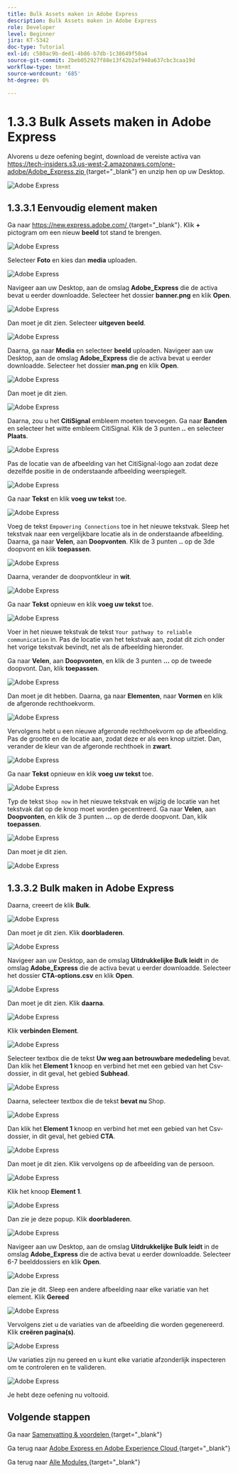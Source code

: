 ```yaml
---
title: Bulk Assets maken in Adobe Express
description: Bulk Assets maken in Adobe Express
role: Developer
level: Beginner
jira: KT-5342
doc-type: Tutorial
exl-id: c580ac9b-ded1-4b86-b7db-1c38649f50a4
source-git-commit: 2beb052927f88e13f42b2af940a637cbc3caa19d
workflow-type: tm+mt
source-wordcount: '685'
ht-degree: 0%

---
```


# 1.3.3 Bulk Assets maken in Adobe Express

Alvorens u deze oefening begint, download de vereiste activa van [ https://tech-insiders.s3.us-west-2.amazonaws.com/one-adobe/Adobe_Express.zip ](https://tech-insiders.s3.us-west-2.amazonaws.com/one-adobe/Adobe_Express.zip){target="_blank"} en unzip hen op uw Desktop.

![ Adobe Express ](./images/expressassets.png)

## 1.3.3.1 Eenvoudig element maken

Ga naar [ https://new.express.adobe.com/ ](https://new.express.adobe.com/){target="_blank"}. Klik **+** pictogram om een nieuw **beeld** tot stand te brengen.

![ Adobe Express ](./images/expressbc0.png)

Selecteer **Foto** en kies dan **media** uploaden.

![ Adobe Express ](./images/expressbc1.png)

Navigeer aan uw Desktop, aan de omslag **Adobe_Express** die de activa bevat u eerder downloadde. Selecteer het dossier **banner.png** en klik **Open**.

![ Adobe Express ](./images/expressbc2.png)

Dan moet je dit zien. Selecteer **uitgeven beeld**.

![ Adobe Express ](./images/expressbc3.png)

Daarna, ga naar **Media** en selecteer **beeld** uploaden. Navigeer aan uw Desktop, aan de omslag **Adobe_Express** die de activa bevat u eerder downloadde. Selecteer het dossier **man.png** en klik **Open**.

![ Adobe Express ](./images/expressbc4.png)

Dan moet je dit zien.

![ Adobe Express ](./images/expressbc5.png)

Daarna, zou u het **CitiSignal** embleem moeten toevoegen. Ga naar **Banden** en selecteer het witte embleem CitiSignal. Klik de 3 punten **..** en selecteer **Plaats**.

![ Adobe Express ](./images/expressbc6.png)

Pas de locatie van de afbeelding van het CitiSignal-logo aan zodat deze dezelfde positie in de onderstaande afbeelding weerspiegelt.

![ Adobe Express ](./images/expressbc7.png)

Ga naar **Tekst** en klik **voeg uw tekst** toe.

![ Adobe Express ](./images/expressbc7a.png)

Voeg de tekst `Empowering Connections` toe in het nieuwe tekstvak. Sleep het tekstvak naar een vergelijkbare locatie als in de onderstaande afbeelding. Daarna, ga naar **Velen**, aan **Doopvonten**. Klik de 3 punten **..** op de 3de doopvont en klik **toepassen**.

![ Adobe Express ](./images/expressbc8.png)

Daarna, verander de doopvontkleur in **wit**.

![ Adobe Express ](./images/expressbc9.png)

Ga naar **Tekst** opnieuw en klik **voeg uw tekst** toe.

![ Adobe Express ](./images/expressbc10.png)

Voer in het nieuwe tekstvak de tekst `Your pathway to reliable communication` in. Pas de locatie van het tekstvak aan, zodat dit zich onder het vorige tekstvak bevindt, net als de afbeelding hieronder.

Ga naar **Velen**, aan **Doopvonten**, en klik de 3 punten **...** op de tweede doopvont. Dan, klik **toepassen**.

![ Adobe Express ](./images/expressbc12.png)

Dan moet je dit hebben. Daarna, ga naar **Elementen**, naar **Vormen** en klik de afgeronde rechthoekvorm.

![ Adobe Express ](./images/expressbc13.png)

Vervolgens hebt u een nieuwe afgeronde rechthoekvorm op de afbeelding. Pas de grootte en de locatie aan, zodat deze er als een knop uitziet. Dan, verander de kleur van de afgeronde rechthoek in **zwart**.

![ Adobe Express ](./images/expressbc14.png)

Ga naar **Tekst** opnieuw en klik **voeg uw tekst** toe.

![ Adobe Express ](./images/expressbc15.png)

Typ de tekst `Shop now` in het nieuwe tekstvak en wijzig de locatie van het tekstvak dat op de knop moet worden gecentreerd. Ga naar **Velen**, aan **Doopvonten**, en klik de 3 punten **...** op de derde doopvont. Dan, klik **toepassen**.

![ Adobe Express ](./images/expressbc16.png)

Dan moet je dit zien.

![ Adobe Express ](./images/expressbc17.png)

## 1.3.3.2 Bulk maken in Adobe Express

Daarna, creeert de klik **Bulk**.

![ Adobe Express ](./images/expressbc18.png)

Dan moet je dit zien. Klik **doorbladeren**.

![ Adobe Express ](./images/expressbc19.png)

Navigeer aan uw Desktop, aan de omslag **Uitdrukkelijke Bulk leidt** in de omslag **Adobe_Express** die de activa bevat u eerder downloadde. Selecteer het dossier **CTA-options.csv** en klik **Open**.

![ Adobe Express ](./images/expressbc20.png)

Dan moet je dit zien. Klik **daarna**.

![ Adobe Express ](./images/expressbc21.png)

Klik **verbinden Element**.

![ Adobe Express ](./images/expressbc22.png)

Selecteer textbox die de tekst **Uw weg aan betrouwbare mededeling** bevat. Dan klik het **Element 1** knoop en verbind het met een gebied van het Csv- dossier, in dit geval, het gebied **Subhead**.

![ Adobe Express ](./images/expressbc23.png)

Daarna, selecteer textbox die de tekst **bevat nu** Shop.

![ Adobe Express ](./images/expressbc24.png)

Dan klik het **Element 1** knoop en verbind het met een gebied van het Csv- dossier, in dit geval, het gebied **CTA**.

![ Adobe Express ](./images/expressbc25.png)

Dan moet je dit zien. Klik vervolgens op de afbeelding van de persoon.

![ Adobe Express ](./images/expressbc26.png)

Klik het knoop **Element 1**.

![ Adobe Express ](./images/expressbc27.png)

Dan zie je deze popup. Klik **doorbladeren**.

![ Adobe Express ](./images/expressbc28.png)

Navigeer aan uw Desktop, aan de omslag **Uitdrukkelijke Bulk leidt** in de omslag **Adobe_Express** die de activa bevat u eerder downloadde. Selecteer 6-7 beelddossiers en klik **Open**.

![ Adobe Express ](./images/expressbc29.png)

Dan zie je dit. Sleep een andere afbeelding naar elke variatie van het element. Klik **Gereed**

![ Adobe Express ](./images/expressbc31.png)

Vervolgens ziet u de variaties van de afbeelding die worden gegenereerd. Klik **creëren pagina(s)**.

![ Adobe Express ](./images/expressbc32.png)

Uw variaties zijn nu gereed en u kunt elke variatie afzonderlijk inspecteren om te controleren en te valideren.

![ Adobe Express ](./images/expressbc33.png)

Je hebt deze oefening nu voltooid.

## Volgende stappen

Ga naar [ Samenvatting &amp; voordelen ](./summary.md){target="_blank"}

Ga terug naar [ Adobe Express en Adobe Experience Cloud ](./express.md){target="_blank"}

Ga terug naar [ Alle Modules ](./../../../overview.md){target="_blank"}
